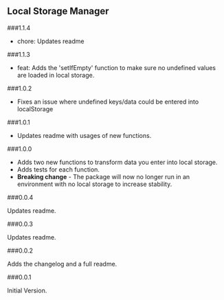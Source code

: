 ## Local Storage Manager

###1.1.4

- chore: Updates readme

###1.1.3

- feat: Adds the 'setIfEmpty' function to make sure no undefined values are loaded in local storage. 

###1.0.2

- Fixes an issue where undefined keys/data could be entered into localStorage

###1.0.1

- Updates readme with usages of new functions.

###1.0.0

- Adds two new functions to transform data you enter into local storage.
- Adds tests for each function.
- **Breaking change** - The package will now no longer run in an environment with no local storage to increase stability.

###0.0.4

Updates readme.

###0.0.3

Updates readme.

###0.0.2

Adds the changelog and a full readme.

###0.0.1

Initial Version.